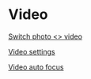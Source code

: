 # Video

[Switch photo <> video](Video%2070d52b56515546ed860190fda0006466/Switch%20photo%20video%202f4b700f8064495abfb16711131ae961.md)

[Video settings](Video%2070d52b56515546ed860190fda0006466/Video%20settings%2069ba24f1b74d451ebfc2537f953bcb1b.md)

[Video auto focus](Video%2070d52b56515546ed860190fda0006466/Video%20auto%20focus%20a82aa393fd9345448731886d69e183ca.md)